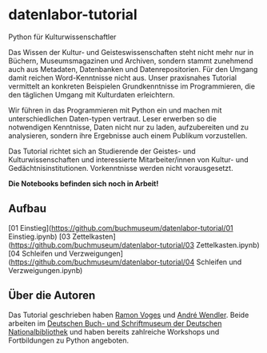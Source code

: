 # datenlabor-tutorial
Python für Kulturwissenschaftler

Das Wissen der Kultur- und Geisteswissenschaften steht nicht mehr nur in Büchern, Museumsmagazinen und Archiven, sondern stammt zunehmend auch aus Metadaten, Datenbanken und Datenrepositorien. Für den Umgang damit reichen Word-Kenntnisse nicht aus. Unser praxisnahes Tutorial vermittelt an konkreten Beispielen Grundkenntnisse im Programmieren, die den täglichen Umgang mit Kulturdaten erleichtern.

Wir führen in das Programmieren mit Python ein und machen mit unterschiedlichen Daten-typen vertraut. Leser erwerben so die notwendigen Kenntnisse, Daten nicht nur zu laden, aufzubereiten und zu analysieren, sondern ihre Ergebnisse auch einem Publikum vorzustellen.

Das Tutorial richtet sich an Studierende der Geistes- und Kulturwissenschaften und interessierte Mitarbeiter/innen von Kultur- und Gedächtnisinstitutionen. Vorkenntnisse werden nicht vorausgesetzt.

**Die Notebooks befinden sich noch in Arbeit!**


## Aufbau

[01 Einstieg](https://github.com/buchmuseum/datenlabor-tutorial/01 Einstieg.ipynb)
[03 Zettelkasten](https://github.com/buchmuseum/datenlabor-tutorial/03 Zettelkasten.ipynb)
[04 Schleifen und Verzweigungen](https://github.com/buchmuseum/datenlabor-tutorial/04 Schleifen und Verzweigungen.ipynb)


## Über die Autoren

Das Tutorial geschrieben haben [Ramon Voges](https://www.ramonvoges.de) und [André Wendler](https://www.andrewendler.de/). Beide arbeiten im [Deutschen Buch- und Schriftmuseum der Deutschen Nationalbibliothek](https://www.dnb.de/DE/Ueber-uns/DBSM/dbsm_node.html) und haben bereits zahlreiche Workshops und Fortbildungen zu Python angeboten.